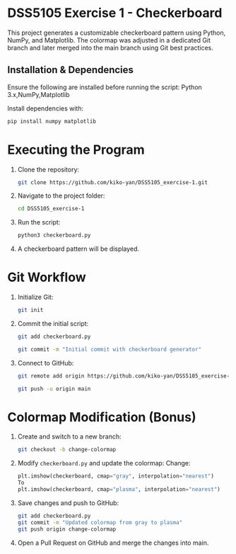 # DSS5105 Exercise 1 - Checkerboard

This project generates a customizable checkerboard pattern using Python, NumPy, and Matplotlib. The colormap was adjusted in a dedicated Git branch and later merged into the main branch using Git best practices.

## Installation & Dependencies
Ensure the following are installed before running the script:
Python 3.x,NumPy,Matplotlib

Install dependencies with:
```sh
pip install numpy matplotlib
```

# Executing the Program
1. Clone the repository:
   ```sh
   git clone https://github.com/kiko-yan/DSS5105_exercise-1.git
   ```
2. Navigate to the project folder:
   ```sh
   cd DSS5105_exercise-1
   ```
3. Run the script:
   ```sh
   python3 checkerboard.py
   ```   
4. A checkerboard pattern will be displayed.

# Git Workflow
1. Initialize Git:
   ```sh
   git init
   ```
2. Commit the initial script:
   ```sh
   git add checkerboard.py
   
   git commit -m "Initial commit with checkerboard generator"
   ```
3. Connect to GitHub:
   ```sh
   git remote add origin https://github.com/kiko-yan/DSS5105_exercise-1.git
   
   git push -u origin main
   ```
# Colormap Modification (Bonus)
1. Create and switch to a new branch:
   ```sh
   git checkout -b change-colormap
   ```
2. Modify `checkerboard.py` and update the colormap:
  Change:
   ```python
   plt.imshow(checkerboard, cmap="gray", interpolation="nearest")
   To
   plt.imshow(checkerboard, cmap="plasma", interpolation="nearest")
   
3. Save changes and push to GitHub:
   ```sh
   git add checkerboard.py
   git commit -m "Updated colormap from gray to plasma"
   git push origin change-colormap
   ```
4. Open a Pull Request on GitHub and merge the changes into main.
